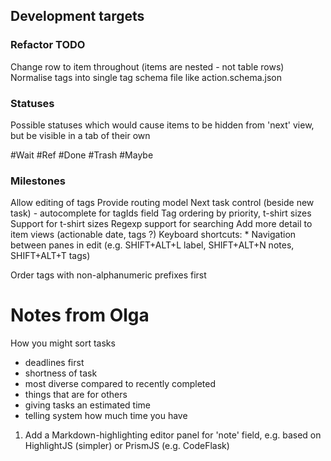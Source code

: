 ## Development targets

### Refactor TODO

Change row to item throughout (items are nested - not table rows)
Normalise tags into single tag schema file like action.schema.json

### Statuses

Possible statuses which would cause items to be hidden from 'next' view, but be visible in a tab of their own

#Wait
#Ref
#Done
#Trash
#Maybe

### Milestones

Allow editing of tags
Provide routing model
Next task control (beside new task)
    - autocomplete for tagIds field
Tag ordering by priority, t-shirt sizes
Support for t-shirt sizes
Regexp support for searching
Add more detail to item views (actionable date, tags ?)
Keyboard shortcuts:
    * Navigation between panes in edit (e.g. SHIFT+ALT+L label, SHIFT+ALT+N notes, SHIFT+ALT+T tags)

Order tags with non-alphanumeric prefixes first

# Notes from Olga

How you might sort tasks

* deadlines first
* shortness of task
* most diverse compared to recently completed
* things that are for others
* giving tasks an estimated time
* telling system how much time you have


1. Add a Markdown-highlighting editor panel for 'note' field, e.g. based on HighlightJS (simpler) or PrismJS (e.g. CodeFlask)
